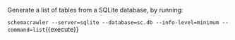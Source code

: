 Generate a list of tables from a SQLite database, by running:

`schemacrawler --server=sqlite --database=sc.db --info-level=minimum --command=list`{{execute}}
